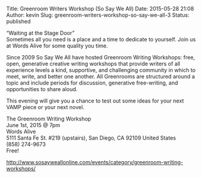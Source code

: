 Title: Greenroom Writers Workshop (So Say We All)
Date: 2015-05-28 21:08
Author: kevin
Slug: greenroom-writers-workshop-so-say-we-all-3
Status: published

“Waiting at the Stage Door”  
Sometimes all you need is a place and a time to dedicate to yourself. Join us at Words Alive for some quality you time.

Since 2009 So Say We All have hosted Greenroom Writing Workshops: free, open, generative creative writing workshops that provide writers of all experience levels a kind, supportive, and challenging community in which to meet, write, and better one another. All Greenrooms are structured around a topic and include periods for discussion, generative free-writing, and opportunities to share aloud.

This evening will give you a chance to test out some ideas for your next VAMP piece or your next novel.

The Greenroom Writing Workshop  
June 1st, 2015 @ 7pm  
Words Alive  
5111 Santa Fe St. \#219 (upstairs), San Diego, CA 92109 United States  
(858) 274-9673  
Free!

http://www.sosayweallonline.com/events/category/greenroom-writing-workshops/
